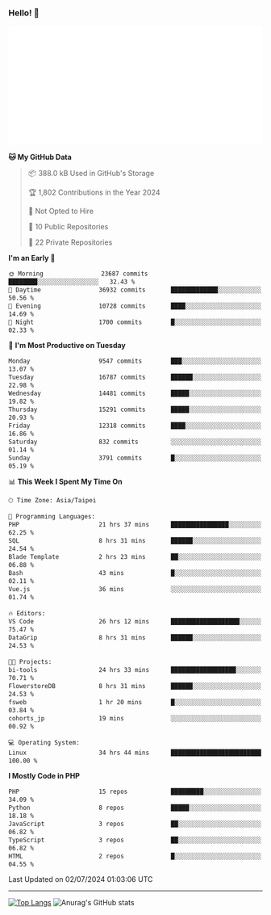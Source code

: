 ### Hello! 👋

![Metrics](/metrics.classic.svg)

<!--START_SECTION:waka-->
**🐱 My GitHub Data** 

> 📦 388.0 kB Used in GitHub's Storage 
 > 
> 🏆 1,802 Contributions in the Year 2024
 > 
> 🚫 Not Opted to Hire
 > 
> 📜 10 Public Repositories 
 > 
> 🔑 22 Private Repositories 
 > 
**I'm an Early 🐤** 

```text
🌞 Morning                23687 commits       ████████░░░░░░░░░░░░░░░░░   32.43 % 
🌆 Daytime                36932 commits       █████████████░░░░░░░░░░░░   50.56 % 
🌃 Evening                10728 commits       ████░░░░░░░░░░░░░░░░░░░░░   14.69 % 
🌙 Night                  1700 commits        █░░░░░░░░░░░░░░░░░░░░░░░░   02.33 % 
```
📅 **I'm Most Productive on Tuesday** 

```text
Monday                   9547 commits        ███░░░░░░░░░░░░░░░░░░░░░░   13.07 % 
Tuesday                  16787 commits       ██████░░░░░░░░░░░░░░░░░░░   22.98 % 
Wednesday                14481 commits       █████░░░░░░░░░░░░░░░░░░░░   19.82 % 
Thursday                 15291 commits       █████░░░░░░░░░░░░░░░░░░░░   20.93 % 
Friday                   12318 commits       ████░░░░░░░░░░░░░░░░░░░░░   16.86 % 
Saturday                 832 commits         ░░░░░░░░░░░░░░░░░░░░░░░░░   01.14 % 
Sunday                   3791 commits        █░░░░░░░░░░░░░░░░░░░░░░░░   05.19 % 
```


📊 **This Week I Spent My Time On** 

```text
🕑︎ Time Zone: Asia/Taipei

💬 Programming Languages: 
PHP                      21 hrs 37 mins      ████████████████░░░░░░░░░   62.25 % 
SQL                      8 hrs 31 mins       ██████░░░░░░░░░░░░░░░░░░░   24.54 % 
Blade Template           2 hrs 23 mins       ██░░░░░░░░░░░░░░░░░░░░░░░   06.88 % 
Bash                     43 mins             █░░░░░░░░░░░░░░░░░░░░░░░░   02.11 % 
Vue.js                   36 mins             ░░░░░░░░░░░░░░░░░░░░░░░░░   01.74 % 

🔥 Editors: 
VS Code                  26 hrs 12 mins      ███████████████████░░░░░░   75.47 % 
DataGrip                 8 hrs 31 mins       ██████░░░░░░░░░░░░░░░░░░░   24.53 % 

🐱‍💻 Projects: 
bi-tools                 24 hrs 33 mins      ██████████████████░░░░░░░   70.71 % 
FlowerstoreDB            8 hrs 31 mins       ██████░░░░░░░░░░░░░░░░░░░   24.53 % 
fsweb                    1 hr 20 mins        █░░░░░░░░░░░░░░░░░░░░░░░░   03.84 % 
cohorts_jp               19 mins             ░░░░░░░░░░░░░░░░░░░░░░░░░   00.92 % 

💻 Operating System: 
Linux                    34 hrs 44 mins      █████████████████████████   100.00 % 
```

**I Mostly Code in PHP** 

```text
PHP                      15 repos            █████████░░░░░░░░░░░░░░░░   34.09 % 
Python                   8 repos             █████░░░░░░░░░░░░░░░░░░░░   18.18 % 
JavaScript               3 repos             ██░░░░░░░░░░░░░░░░░░░░░░░   06.82 % 
TypeScript               3 repos             ██░░░░░░░░░░░░░░░░░░░░░░░   06.82 % 
HTML                     2 repos             █░░░░░░░░░░░░░░░░░░░░░░░░   04.55 % 
```




 Last Updated on 02/07/2024 01:03:06 UTC
<!--END_SECTION:waka-->

<hr>

<span style="display:inline-block">[![Top Langs](https://github-readme-stats.vercel.app/api/top-langs/?username=maureendadap&layout=compact&theme=transparent)](https://github.com/anuraghazra/github-readme-stats)</span>
<span style="display:inline-block">![Anurag's GitHub stats](https://github-readme-stats.vercel.app/api?username=maureendadap&show_icons=true&theme=transparent&count_private=true)</span>

<!--
**MaureenDadap/maureendadap** is a ✨ _special_ ✨ repository because its `README.md` (this file) appears on your GitHub profile.

Here are some ideas to get you started:

- 🔭 I’m currently working on ...
- 🌱 I’m currently learning ...
- 👯 I’m looking to collaborate on ...
- 🤔 I’m looking for help with ...
- 💬 Ask me about ...
- 📫 How to reach me: ...
- 😄 Pronouns: ...
- ⚡ Fun fact: ...
-->

